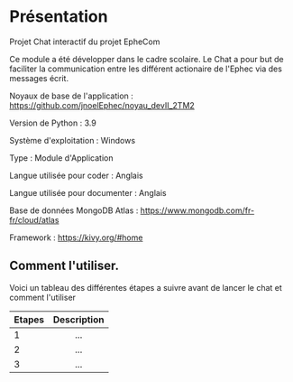 # Présentation 
Projet Chat interactif du projet EpheCom

Ce module a été développer dans le cadre scolaire. Le Chat a pour but de faciliter la communication entre les différent actionaire de l'Ephec via des messages écrit.

Noyaux de base de l'application : https://github.com/jnoelEphec/noyau_devII_2TM2

Version de Python : 3.9 

Système d'exploitation : Windows

Type : Module d'Application

Langue utilisée pour coder : Anglais

Langue utilisée pour documenter : Anglais 

Base de données MongoDB Atlas : https://www.mongodb.com/fr-fr/cloud/atlas

Framework : https://kivy.org/#home

## Comment l'utiliser.
Voici un tableau des différentes étapes a suivre avant de lancer le chat et comment l'utiliser 

| Etapes | Description |
| :--- |:-------:| 
| 1 | ... | 
| 2 | ... |   
| 3 | ... | 
